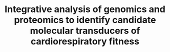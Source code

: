 ---
affilliation: BETH ISRAEL DEACONESS MEDICAL CENTER
description: "Cardiorespiratory fitness (CRF) is an integrative measure of cardiopulmonary\
  \ and metabolic health, and a powerful, independent predictor of future risk of\
  \ mortality. No pharmacotherapies target CRF, and while exercise training (ET) remains\
  \ the only established means to improve fitness, substantial inter-individual variability\
  \ exists in both its intrinsic (untrained) level as well as its response to ET.\
  \ Limited information exists regarding CRF\u2019s underlying biology and identifying\
  \ its molecular underpinnings may help inform our understanding of the determinants\
  \ of this clinically important trait. Emerging data highlight circulating biochemicals,\
  \ and in particular proteins, as mediators of exercise\u2019s health benefits (\u201C\
  exerkines\u201D). To better understand the molecular pathways involved in exercise\
  \ and CRF, the NIH Common Fund created MoTrPAC, the most comprehensive effort to\
  \ study human exercise to date. MoTrPAC includes gold-standard measures of CRF (VO2max),\
  \ and deep molecular profiling - including whole genome sequencing (WGS) and large-scale\
  \ plasma proteomics. Moreover, the MoTrPAC study designs utilizes a randomized,\
  \ controlled trial of ET with a non-exercise control arm to allow for the identification\
  \ of determinants of VO2max changes in response to ET (\uF044VO2max). Though the\
  \ generation of large multi-omics data in MoTrPAC presents enormous opportunity,\
  \ a major challenge remains in identifying the most promising biochemical determinants\
  \ of CRF to be brought forth for further, mechanistic studies. We and others have\
  \ previously shown that integrating genetics, proteomics, and functional genomics\
  \ (e.g. tissue expression and knockout models) using statistical colocalization\
  \ can inform understanding about a protein\u2019s regulation and suggest a causal\
  \ role in health and disease. These studies can, in effect, prioritize plasma proteins\
  \ to be triaged for further investigation. This proposal integrates plasma proteomics,\
  \ WGS and VO2max traits from MoTrPAC with tissue expression data from GTEx to prioritize\
  \ candidate protein determinants of CRF. In Aim 1, we will apply a novel 5,000 assay\
  \ plasma proteomics platform (Olink5K) in ~1,980 MoTrPAC participants undergoing\
  \ ET to identify circulating proteins related to baseline VO2max and \uF044VO2max\
  \ leveraging the non-exercise control arm in MoTrPAC. In Aim 2 we will: A) identify\
  \ locally-acting (cis-) genetic instruments related to plasma proteins from Aim\
  \ 1 (cis-protein quantitative trait loci, pQTLs) from existing, publicly available\
  \ datasets (TOPMed, UK BioBank) as well as generate new cis-pQTLs using WGS from\
  \ MoTrPAC; and B) gain functional insights into the genetic regulation of VO2max-related\
  \ proteins through colocalization with tissue expression in GTEx (expression- or\
  \ eQTLs). These experiments will help determine whether a plasma protein is regulated\
  \ at the transcriptional level and/or in tissues relevant to VO2max (e.g. heart,\
  \ skeletal muscle) and set the stage for further mechanistic studies that extend\
  \ beyond the scope of this project."
end_date: '2025-09-16T12:00:00-04:00'
grant_num: R03OD038387
pi: ROBBINS, JEREMY
title: Integrative analysis of genomics and proteomics to identify candidate molecular
  transducers of cardiorespiratory fitness
---